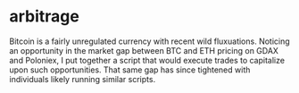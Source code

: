 # arbitrage

Bitcoin is a fairly unregulated currency with recent wild fluxuations. Noticing an opportunity in the market gap between BTC and ETH pricing on GDAX and Poloniex, I put together a script that would execute trades to capitalize upon such opportunities. That same gap has since tightened with individuals likely running similar scripts.
